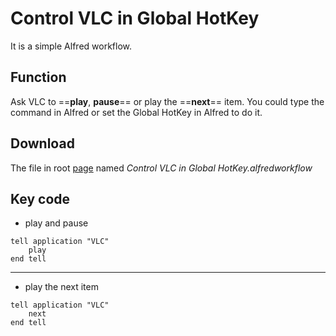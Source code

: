 # Control VLC in Global HotKey

It is a simple Alfred workflow.

## Function

Ask VLC to ==**play**, **pause**== or play the ==**next**== item. You could type the command in Alfred or set the Global HotKey in Alfred to do it.

## Download

The file in root [page](https://github.com/jimhan/alfred-workflow/tree/master/Control%20VLC%20in%20Global%20HotKey) named *Control VLC in Global HotKey.alfredworkflow*

## Key code

- play and pause

```applescript
tell application "VLC"	playend tell
```
***

- play the next item

```applescript
tell application "VLC"	nextend tell
```



